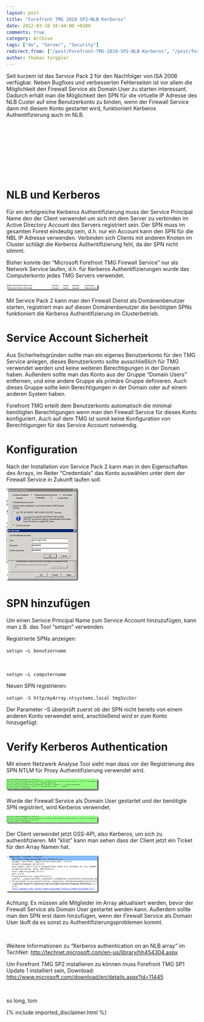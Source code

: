 ```yaml
---
layout: post
title: "Forefront TMG 2010 SP2–NLB Kerberos"
date: 2012-03-10 16:44:00 +0100
comments: true
category: Archive
tags: ["de", "Server", "Security"]
redirect_from: ["/post/Forefront-TMG-2010-SP2-NLB-Kerberos", "/post/forefront-tmg-2010-sp2-nlb-kerberos"]
author: thomas torggler
---
```

<!-- more -->
<p>Seit kurzem ist das Service Pack 2 f&uuml;r den Nachfolger von ISA 2006 verf&uuml;gbar. Neben Bugfixes und verbesserten Fehlerseiten ist vor allem die M&ouml;glichkeit den Firewall Service als Domain User zu starten interessant. Dadurch erh&auml;lt man die M&ouml;glichkeit den SPN f&uuml;r die virtuelle IP Adresse des NLB Custer auf eine Benutzerkonto zu binden, wenn der Firewall Service dann mit diesem Konto gestartet wird, funktioniert Kerberos Authentifizierung auch im NLB.</p>
<h1>&nbsp;</h1>
<h1>&nbsp;</h1>
<h1>NLB und Kerberos</h1>
<p>F&uuml;r ein erfolgreiche Kerberos Authentifizierung muss der Service Principal Name den der Client verwendet um sich mit dem Server zu verbinden im Active Directory Account des Servers registriert sein. Der SPN muss im gesamten Forest eindeutig sein, d.h. nur ein Account kann den SPN f&uuml;r die NBL IP Adresse verwenden. Verbinden sich Clients mit anderen Knoten im Cluster schl&auml;gt die Kerberos Authentifizierung fehl, da der SPN nicht stimmt.</p>
<p>Bisher konnte der &ldquo;Microsoft Forefront TMG Firewall Service&rdquo; nur als Network Service laufen, d.h. f&uuml;r Kerberos Authentifizierungen wurde das Computerkonto jedes TMG Servers verwendet.</p>
<p><a href="/assets/archive/image_415.png"><img style="background-image: none; padding-top: 0px; padding-left: 0px; margin: 0px; display: inline; padding-right: 0px; border-width: 0px;" title="image" src="/assets/archive/image_thumb_413.png" alt="image" width="244" height="18" border="0" /></a></p>
<p>Mit Service Pack 2 kann man den Firewall Dienst als Dom&auml;nenbenutzer starten, registriert man auf diesen Dom&auml;nenbenutzer die ben&ouml;tigten SPNs funktioniert die Kerberos Authentifizierung im Clusterbetrieb.</p>
<h1>Service Account Sicherheit</h1>
<p>Aus Sicherheitsgr&uuml;nden sollte man ein eigenes Benutzerkonto f&uuml;r den TMG Service anlegen, dieses Benutzerkonto sollte ausschlie&szlig;lich f&uuml;r TMG verwendet werden und keine weiteren Berechtigungen in der Domain haben. Au&szlig;erdem sollte man das Konto aus der Gruppe &ldquo;Domain Users&rdquo; entfernen, und eine andere Gruppe als prim&auml;re Gruppe definieren. Auch dieses Gruppe sollte kein Berechtigungen in der Domain oder auf einem anderen System haben.</p>
<p>Forefront TMG erteilt dem Benutzerkonto automatisch die minimal ben&ouml;tigten Berechtigungen wenn man den Firewall Service f&uuml;r dieses Konto konfiguriert. Auch auf dem TMG ist somit keine Konfiguration von Berechtigungen f&uuml;r das Service Account notwendig.</p>
<h1>Konfiguration</h1>
<p>Nach der Installation von Service Pack 2 kann man in den Eigenschaften des Arrays, im Reiter &ldquo;Credentials&rdquo; das Konto ausw&auml;hlen unter dem der Firewall Service in Zukunft laufen soll.</p>
<p><a href="/assets/archive/image_416.png"><img style="background-image: none; padding-top: 0px; padding-left: 0px; margin: 0px; display: inline; padding-right: 0px; border-width: 0px;" title="image" src="/assets/archive/image_thumb_414.png" alt="image" width="190" height="244" border="0" /></a></p>
<h1>SPN hinzuf&uuml;gen</h1>
<p>Um einen Serivce Principal Name zum Service Account hinzuzuf&uuml;gen, kann man z.B. das Tool &ldquo;setspn&rdquo; verwenden.</p>
<p>Registrierte SPNs anzeigen:</p>
<p><code>setspn &ndash;L benutzername</p>
<p>setspn &ndash;L computername</code></p>
<p>Neuen SPN registrieren:</p>
<p><code>setspn -S http/myArray.ntsystems.local tmgSvcUsr</code></p>
<p>Der Parameter &ndash;S &uuml;berpr&uuml;ft zuerst ob der SPN nicht bereits von einem anderen Konto verwendet wird, anschlie&szlig;end wird er zum Konto hinzugef&uuml;gt.</p>
<h1>Verify Kerberos Authentication</h1>
<p>Mit einem Netzwerk Analyse Tool sieht man dass vor der Registrierung des SPN NTLM f&uuml;r Proxy Authentifizierung verwendet wird.</p>
<p><a href="/assets/archive/image_417.png"><img style="background-image: none; padding-top: 0px; padding-left: 0px; margin: 0px; display: inline; padding-right: 0px; border-width: 0px;" title="image" src="/assets/archive/image_thumb_415.png" alt="image" width="244" height="32" border="0" /></a></p>
<p>Wurde der Firewall Service als Domain User gestartet und der ben&ouml;tigte SPN registriert, wird Kerberos verwendet.</p>
<p><a href="/assets/archive/image_418.png"><img style="background-image: none; padding-top: 0px; padding-left: 0px; margin: 0px; display: inline; padding-right: 0px; border-width: 0px;" title="image" src="/assets/archive/image_thumb_416.png" alt="image" width="244" height="22" border="0" /></a></p>
<p>Der Client verwendet jetzt GSS-API, also Kerberos, um sich zu authentifizieren. Mit &ldquo;klist&rdquo; kann man sehen dass der Client jetzt ein Ticket f&uuml;r den Array Namen hat.</p>
<p><a href="/assets/archive/image_419.png"><img style="background-image: none; padding-top: 0px; padding-left: 0px; margin: 0px; display: inline; padding-right: 0px; border-width: 0px;" title="image" src="/assets/archive/image_thumb_417.png" alt="image" width="244" height="99" border="0" /></a></p>
<p>Achtung: Es m&uuml;ssen alle Mitglieder im Array aktualisiert werden, bevor der Firewall Service als Domain User gestartet werden kann. Au&szlig;erdem sollte man den SPN erst dann hinzuf&uuml;gen, wenn der Firewall Service als Domain User l&auml;uft da es sonst zu Authentifizierungsproblemen kommt.</p>
<p>&nbsp;</p>
<p>Weitere Informationen zu &ldquo;Kerberos authentication on an NLB array&rdquo; im TechNet: <a title="http://technet.microsoft.com/en-us/library/hh454304.aspx" href="http://technet.microsoft.com/en-us/library/hh454304.aspx">http://technet.microsoft.com/en-us/library/hh454304.aspx</a></p>
<p>Um Forefront TMG SP2 installieren zu k&ouml;nnen muss Forefront TMG SP1 Update 1 installiert sein, Download: <a title="http://www.microsoft.com/download/en/details.aspx?id=11445" href="http://www.microsoft.com/download/en/details.aspx?id=11445">http://www.microsoft.com/download/en/details.aspx?id=11445</a></p>
<p>&nbsp;</p>
<p>so long, tom</p>
{% include imported_disclaimer.html %}
